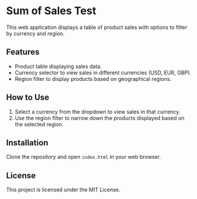 # Sum of Sales Test

This web application displays a table of product sales with options to filter by currency and region.

## Features
- Product table displaying sales data.
- Currency selector to view sales in different currencies (USD, EUR, GBP).
- Region filter to display products based on geographical regions.

## How to Use
1. Select a currency from the dropdown to view sales in that currency.
2. Use the region filter to narrow down the products displayed based on the selected region.

## Installation
Clone the repository and open `index.html` in your web browser.

## License
This project is licensed under the MIT License.